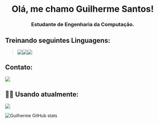 <h1 align="center">Olá, me chamo Guilherme Santos!</h1>
<h3 align="center">Estudante de Engenharia da Computação.</h3>

## Treinando seguintes Linguagens: 
><img src="https://img.shields.io/badge/MySQL-00000F?style=for-the-badge&logo=mysql&logoColor=white)"><img src="https://img.shields.io/badge/Python-FFD43B?style=for-the-badge&logo=python&logoColor=darkgree"><img src="https://img.shields.io/badge/C/C++-00004E?style=for-the-badge&logo=C&logoColor=dark">

## Contato: 
<a href="mailto:guilhermesantosfv@gmail.com">
<img src="https://img.shields.io/badge/Gmail-D14836?style=for-the-badge&logo=gmail&logoColor=white">
</a>


## :man_technologist: Usando atualmente: 
<img src="https://img.shields.io/badge/Jupyter-F37626.svg?&style=for-the-badge&logo=Jupyter&logoColor=white">


![Guilherme GitHub stats](https://github-readme-stats.vercel.app/api?username=GuilhermexL&how_icons=true&theme=radical)
